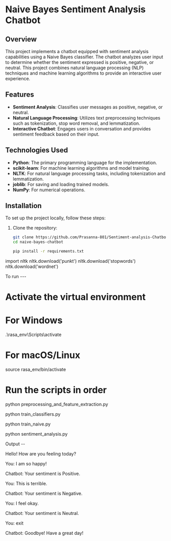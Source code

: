 # Naive Bayes Sentiment Analysis Chatbot

## Overview
This project implements a chatbot equipped with sentiment analysis capabilities using a Naive Bayes classifier. The chatbot analyzes user input to determine whether the sentiment expressed is positive, negative, or neutral. This project combines natural language processing (NLP) techniques and machine learning algorithms to provide an interactive user experience.

## Features
- **Sentiment Analysis**: Classifies user messages as positive, negative, or neutral.
- **Natural Language Processing**: Utilizes text preprocessing techniques such as tokenization, stop word removal, and lemmatization.
- **Interactive Chatbot**: Engages users in conversation and provides sentiment feedback based on their input.

## Technologies Used
- **Python**: The primary programming language for the implementation.
- **scikit-learn**: For machine learning algorithms and model training.
- **NLTK**: For natural language processing tasks, including tokenization and lemmatization.
- **joblib**: For saving and loading trained models.
- **NumPy**: For numerical operations.

## Installation
To set up the project locally, follow these steps:

1. Clone the repository:
   ```bash
   git clone https://github.com/Prasanna-801/Sentiment-analysis-Chatbot.git
   cd naive-bayes-chatbot

   pip install -r requirements.txt

import nltk
nltk.download('punkt')
nltk.download('stopwords')
nltk.download('wordnet')

To run ---
# Activate the virtual environment
# For Windows
.\rasa_env\Scripts\activate

# For macOS/Linux
source rasa_env/bin/activate

# Run the scripts in order

python preprocessing_and_feature_extraction.py

python train_classifiers.py

python train_naive.py

python sentiment_analysis.py


Output --


Hello! How are you feeling today?

You: I am so happy!

Chatbot: Your sentiment is Positive.

You: This is terrible.

Chatbot: Your sentiment is Negative.

You: I feel okay.

Chatbot: Your sentiment is Neutral.

You: exit

Chatbot: Goodbye! Have a great day!
